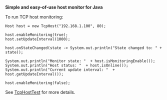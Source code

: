 **Simple and easy-of-use host monitor for Java**

To run TCP host monitoring:

    Host host = new TcpHost("192.168.1.100", 80);
    
    host.enableMonitoring(true);
    host.setUpdateInterval(1000);
    
    host.onStateChanged(state -> System.out.println("State changed to: " + state));
    
    System.out.println("Monitor state: "  + host.isMonitoringEnable());
    System.out.println("Host status: "  + host.isOnline());
    System.out.println("Current update interval: "  + host.getUpdateInterval());
    
    host.enableMonitoring(false);

See [TcpHostTest](https://github.com/Kosmachevskiy/host-monitor-4j/blob/master/src/test/java/hostmonitor4j/TcpHostTest.java) 
for more details.